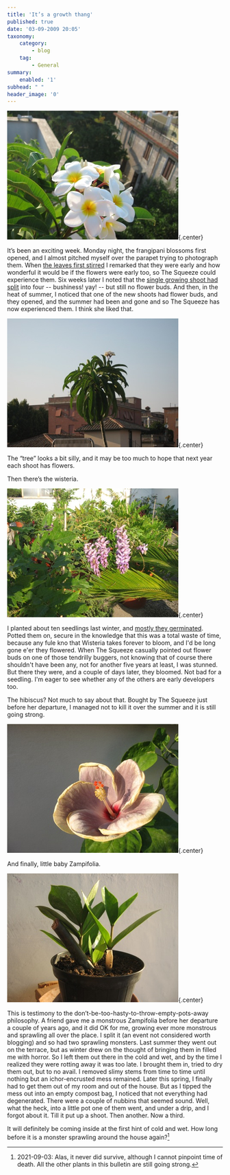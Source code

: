 ```yaml
---
title: 'It’s a growth thang'
published: true
date: '03-09-2009 20:05'
taxonomy:
    category:
        - blog
    tag:
        - General
summary:
    enabled: '1'
subhead: " "
header_image: '0'
---
```


![Frangipani blossoms](frangipani.jpg){.center}

It’s been an exciting week. Monday night, the frangipani blossoms first opened, and I almost pitched myself over the parapet trying to photograph them. When [the leaves first stirred](http://jeremycherfas.net/blog/on-the-terrace/) I remarked that they were early and how wonderful it would be if the flowers were early too, so The Squeeze could experience them. Six weeks later I noted that the [single growing shoot had split](https://jeremycherfas.net/blog/exciting-frangipani-news-/) into four -- bushiness! yay! -- but still no flower buds. And then, in the heat of summer, I noticed that one of the new shoots had flower buds, and they opened, and the summer had been and gone and so The Squeeze has now experienced them. I think she liked that.

![Frangipani tree](frangipanitree.jpg){.center}

The “tree” looks a bit silly, and it may be too much to hope that next year each shoot has flowers.

Then there’s the wisteria.

![Wisteria blossoms](wisteria.jpg){.center}

I planted about ten seedlings last winter, and [mostly they germinated](http://jeremycherfas.net/blog/stormy-weather/). Potted them on, secure in the knowledge that this was a total waste of time, because any fule kno that Wisteria takes forever to bloom, and I'd be long gone e'er they flowered. When The Squeeze casually pointed out flower buds on one of those tendrilly buggers, not knowing that of course there shouldn't have been any, not for another five years at least, I was stunned. But there they were, and a couple of days later, they bloomed. Not bad for a seedling. I'm eager to see whether any of the others are early developers too.

The hibiscus? Not much to say about that. Bought by The Squeeze just before her departure, I managed not to kill it over the summer and it is still going strong.

![Hibiscus](hibiscus.jpg){.center}

And finally, little baby Zampifolia.

![Zampifolia](zampifolia.jpg){.center}

This is testimony to the don’t-be-too-hasty-to-throw-empty-pots-away philosophy. A friend gave me a monstrous Zampifolia before her departure a couple of years ago, and it did OK for me, growing ever more monstrous and sprawling all over the place. I split it (an event not considered worth blogging) and so had two sprawling monsters. Last summer they went out on the terrace, but as winter drew on the thought of bringing them in filled me with horror. So I left them out there in the cold and wet, and by the time I realized they were rotting away it was too late. I brought them in, tried to dry them out, but to no avail. I removed slimy stems from time to time until nothing but an ichor-encrusted mess remained. Later this spring, I finally had to get them out of my room and out of the house. But as I tipped the mess out into an empty compost bag, I noticed that not everything had degenerated. There were a couple of nubbins that seemed sound. Well, what the heck, into a little pot one of them went, and under a drip, and I forgot about it. Till it put up a shoot. Then another. Now a third.

It will definitely be coming inside at the first hint of cold and wet. How long before it is a monster sprawling around the house again?[^1]

[^1]: 2021-09-03: Alas, it never did survive, although I cannot pinpoint time of death. All the other plants in this bulletin are still going strong.

